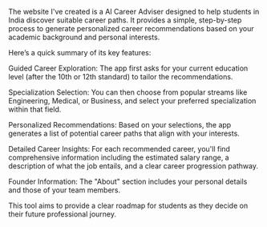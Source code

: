 The website I've created is a AI Career Adviser designed to help students in India discover suitable career paths. It provides a simple, step-by-step process to generate personalized career recommendations based on your academic background and personal interests.

Here’s a quick summary of its key features:

Guided Career Exploration: The app first asks for your current education level (after the 10th or 12th standard) to tailor the recommendations.

Specialization Selection: You can then choose from popular streams like Engineering, Medical, or Business, and select your preferred specialization within that field.

Personalized Recommendations: Based on your selections, the app generates a list of potential career paths that align with your interests.

Detailed Career Insights: For each recommended career, you'll find comprehensive information including the estimated salary range, a description of what the job entails, and a clear career progression pathway.

Founder Information: The "About" section includes your personal details and those of your team members.

This tool aims to provide a clear roadmap for students as they decide on their future professional journey.

